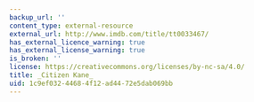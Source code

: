 ```yaml
---
backup_url: ''
content_type: external-resource
external_url: http://www.imdb.com/title/tt0033467/
has_external_licence_warning: true
has_external_license_warning: true
is_broken: ''
license: https://creativecommons.org/licenses/by-nc-sa/4.0/
title: _Citizen Kane_
uid: 1c9ef032-4468-4f12-ad44-72e5dab069bb
---
```

